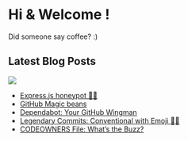 # Hi & Welcome !

Did someone say coffee? :)

## Latest Blog Posts
<a href="https://dev.to/silentwatcher_95"><img src="https://img.shields.io/badge/dev.to-0A0A0A?style=for-the-badge&logo=devdotto&logoColor=white"/></a>

<!-- BLOG-POST-LIST:START -->
- [Express.js honeypot 🍯🐝](https://dev.to/silentwatcher_95/expressjs-honeypot-296l)
- [GitHub Magic beans](https://dev.to/silentwatcher_95/github-magic-beans-37ho)
- [Dependabot: Your GitHub Wingman](https://dev.to/silentwatcher_95/dependabot-your-github-wingman-4k4m)
- [Legendary Commits: Conventional with Emoji 👑😵](https://dev.to/silentwatcher_95/legendary-commits-conventional-with-emoji-1371)
- [CODEOWNERS File: What’s the Buzz?](https://dev.to/silentwatcher_95/codeowners-file-whats-the-buzz-20ga)
<!-- BLOG-POST-LIST:END -->
